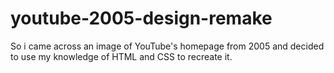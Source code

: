 # youtube-2005-design-remake
So i came across an image of YouTube's homepage from 2005 and decided to use my knowledge of HTML and CSS to recreate it.
